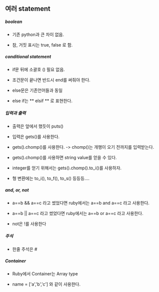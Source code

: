 
<h2> 여러 statement </h2>

<h5> boolean </h5>

* 기존 python과 큰 차이 없음.

* 참, 거짓 표시는 true, false 로 함.

<h5> conditional statement </h5>

* if문 뒤에 소괄호 () 필요 없음.

* 조건문이 끝나면 반드시 end를 써줘야 한다.

* else문은 기존언어들과 동일

* else if는 ** elsif ** 로 표현한다.

<h5> 입력과 출력 </h5>

* 출력은 앞에서 했듯이 puts()

* 입력은 gets()를 사용한다.

* gets().chomp()를 사용한다. -> chomp()는 개행이 오기 전까지를 입력받는다.

* gets().chomp()를 사용하면 string value를 얻을 수 있다.

* integer를 얻기 위해서는 gets().chomp().to_i()를 사용하자.

* 형 변환에는 to_i(), to_f(), to_s() 등등등....

<h5> and, or, not </h5>

* a==b && a==c 라고 썼었다면 ruby에서는 a==b and a==c 라고 사용한다.

* a==b || a==c 라고 썼었다면 ruby에서는 a==b or a==c 라고 사용한다.

* not은 !를 사용한다

<h5> 주석 </h5>

* 한줄 주석은 #

<h5> Container </h5>

* Ruby에서 Container는 Array type

* name = ['a','b','c'] 와 같이 사용한다.


